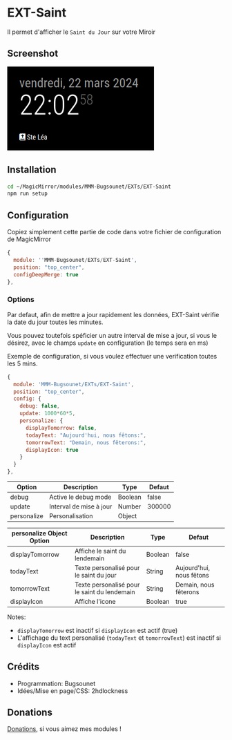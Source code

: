 # EXT-Saint

Il permet d'afficher le `Saint du Jour` sur votre Miroir

## Screenshot

![Screenshot](https://raw.githubusercontent.com/bugsounet/MMM-Bugsounet/dev/EXTs/EXT-Saint/Screenshot.png)

## Installation

```sh
cd ~/MagicMirror/modules/MMM-Bugsounet/EXTs/EXT-Saint
npm run setup
```

## Configuration

Copiez simplement cette partie de code dans votre fichier de configuration de MagicMirror

```js
{
  module: ''MMM-Bugsounet/EXTs/EXT-Saint',
  position: "top_center",
  configDeepMerge: true
},
```

### Options

Par defaut, afin de mettre a jour rapidement les données, EXT-Saint vérifie la date du jour toutes les minutes.

Vous pouvez toutefois spéficier un autre interval de mise a jour, si vous le désirez, avec le champs `update` en configuration (le temps sera en ms)

Exemple de configuration, si vous voulez effectuer une verification toutes les 5 mins.

```js
{
  module: 'MMM-Bugsounet/EXTs/EXT-Saint',
  position: "top_center",
  config: {
    debug: false,
    update: 1000*60*5,
    personalize: {
      displayTomorrow: false,
      todayText: "Aujourd'hui, nous fêtons:",
      tomorrowText: "Demain, nous fêterons:",
      displayIcon: true
    }
  }
},
```

 | Option  | Description | Type | Defaut |
 | ------- | --- | --- | --- |
 | debug | Active le debug mode | Boolean | false |
 | update | Interval de mise à jour | Number | 300000 |
 | personalize | Personalisation | Object | |

 | personalize Object Option  | Description | Type | Defaut |
 | ------- | --- | --- | --- |
 | displayTomorrow | Affiche le saint du lendemain | Boolean | false |
 | todayText | Texte personalisé pour le saint du jour | String | Aujourd'hui, nous fêtons |
 | tomorrowText | Texte personalisé pour le saint du lendemain | String | Demain, nous fêterons |
 | displayIcon | Affiche l'icone | Boolean | true |

Notes:

* `displayTomorrow` est inactif si `displayIcon` est actif (true)
* L'affichage du text personalisé (`todayText` et `tomorrowText`) est inactif si `displayIcon` est actif

## Crédits

* Programmation: Bugsounet
* Idées/Mise en page/CSS: 2hdlockness

## Donations

[Donations](https://www.paypal.com/cgi-bin/webscr?cmd=_s-xclick&hosted_button_id=TTHRH94Y4KL36&source=url), si vous aimez mes modules !
